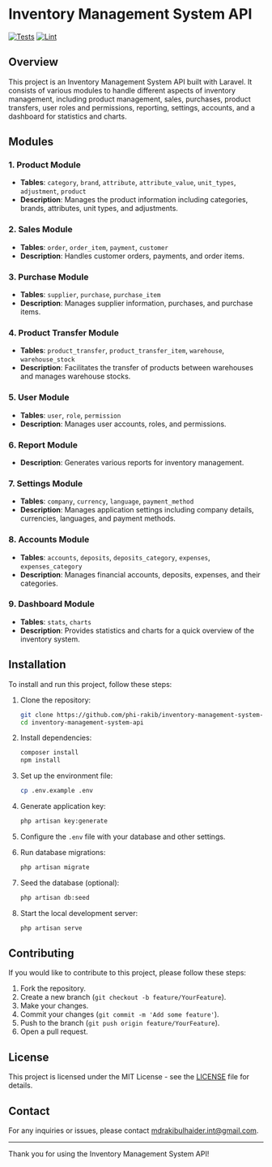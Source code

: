 # Inventory Management System API

[![Tests](https://github.com/phi-rakib/inventory-management-system-api/actions/workflows/run-tests.yml/badge.svg)](https://github.com/phi-rakib/inventory-management-system-api/actions/workflows/run-tests.yml)
[![Lint](https://github.com/phi-rakib/inventory-management-system-api/actions/workflows/lint.yml/badge.svg)](https://github.com/phi-rakib/inventory-management-system-api/actions/workflows/lint.yml)

## Overview

This project is an Inventory Management System API built with Laravel. It consists of various modules to handle different aspects of inventory management, including product management, sales, purchases, product transfers, user roles and permissions, reporting, settings, accounts, and a dashboard for statistics and charts.

## Modules

### 1. Product Module
- **Tables**: `category`, `brand`, `attribute`, `attribute_value`, `unit_types`, `adjustment`, `product`
- **Description**: Manages the product information including categories, brands, attributes, unit types, and adjustments.

### 2. Sales Module
- **Tables**: `order`, `order_item`, `payment`, `customer`
- **Description**: Handles customer orders, payments, and order items.

### 3. Purchase Module
- **Tables**: `supplier`, `purchase`, `purchase_item`
- **Description**: Manages supplier information, purchases, and purchase items.

### 4. Product Transfer Module
- **Tables**: `product_transfer`, `product_transfer_item`, `warehouse`, `warehouse_stock`
- **Description**: Facilitates the transfer of products between warehouses and manages warehouse stocks.

### 5. User Module
- **Tables**: `user`, `role`, `permission`
- **Description**: Manages user accounts, roles, and permissions.

### 6. Report Module
- **Description**: Generates various reports for inventory management.

### 7. Settings Module
- **Tables**: `company`, `currency`, `language`, `payment_method`
- **Description**: Manages application settings including company details, currencies, languages, and payment methods.

### 8. Accounts Module
- **Tables**: `accounts`, `deposits`, `deposits_category`, `expenses`, `expenses_category`
- **Description**: Manages financial accounts, deposits, expenses, and their categories.

### 9. Dashboard Module
- **Tables**: `stats`, `charts`
- **Description**: Provides statistics and charts for a quick overview of the inventory system.

## Installation

To install and run this project, follow these steps:

1. Clone the repository:
    ```sh
    git clone https://github.com/phi-rakib/inventory-management-system-api.git
    cd inventory-management-system-api
    ```

2. Install dependencies:
    ```sh
    composer install
    npm install
    ```

3. Set up the environment file:
    ```sh
    cp .env.example .env
    ```

4. Generate application key:
    ```sh
    php artisan key:generate
    ```

5. Configure the `.env` file with your database and other settings.

6. Run database migrations:
    ```sh
    php artisan migrate
    ```

7. Seed the database (optional):
    ```sh
    php artisan db:seed
    ```

8. Start the local development server:
    ```sh
    php artisan serve
    ```

## Contributing

If you would like to contribute to this project, please follow these steps:

1. Fork the repository.
2. Create a new branch (`git checkout -b feature/YourFeature`).
3. Make your changes.
4. Commit your changes (`git commit -m 'Add some feature'`).
5. Push to the branch (`git push origin feature/YourFeature`).
6. Open a pull request.

## License

This project is licensed under the MIT License - see the [LICENSE](LICENSE) file for details.

## Contact

For any inquiries or issues, please contact [mdrakibulhaider.int@gmail.com](mailto:mdrakibulhaider.int@gmail.com).

---

Thank you for using the Inventory Management System API!
